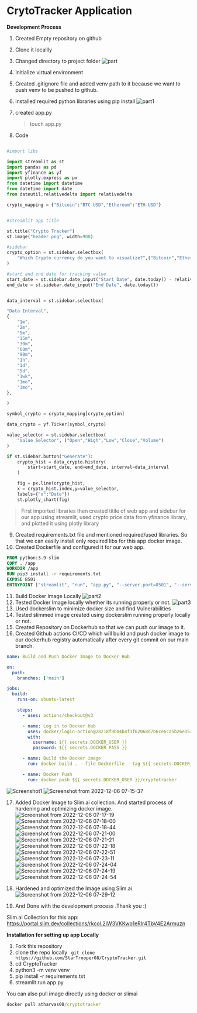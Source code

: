 # CrytoTracker Application


**Development Process**
1. Created Empty repository on github
2. Clone it locallly
3. Changed directory to project folder
![part](https://user-images.githubusercontent.com/72031540/205778486-542bde49-8139-444d-94cb-c626e9002ea7.png)

4. Initialize virtual environment
5. Created .gitignore file and added venv path to it because we want to push venv to be pushed to github.
6. installed required python libraries using pip install
![part1](https://user-images.githubusercontent.com/72031540/205778686-f1aad03a-6e34-4df0-a0fd-f390c6e0fb00.png)
7. created app.py
   > touch app.py
8. Code 
```python

#import libs

import streamlit as st
import pandas as pd
import yfinance as yf
import plotly.express as px
from datetime import datetime
from datetime import date
from dateutil.relativedelta import relativedelta

crypto_mapping = {"Bitcoin":"BTC-USD","Ethereum":"ETH-USD"}


#streamlit app title

st.title("Crypto Tracker")
st.image("header.png", width=900)

#sidebar
crypto_option = st.sidebar.selectbox(
    "Which Crypto currency do you want to visualize?",("Bitcoin","Ethereum")
)

#start and end date for tracking value
start_date = st.sidebar.date_input("Start Date", date.today() - relativedelta(month=1))
end_date = st.sidebar.date_input("End Date", date.today())


data_interval = st.sidebar.selectbox(

"Data Interval",
{
    "1m",
    "2m",
    "5m",
    "15m",
    "30m",
    "60m",
    "90m",
    "1h",
    "1d",
    "5d",
    "1wk",
    "1mo",
    "3mo",
},

)

symbol_crypto = crypto_mapping[crypto_option]

data_crypto = yf.Ticker(symbol_crypto)

value_selector = st.sidebar.selectbox(
    "Value Selector", ("Open","High","Low","Close","Volume")
)

if st.sidebar.button("Generate"):
    crypto_hist = data_crypto.history(
        start=start_date, end=end_date, interval=data_interval
    )

    fig = px.line(crypto_hist,
    x = crypto_hist.index,y=value_selector,
    labels={"x":"Date"})
    st.plotly_chart(fig)
```
> First imported libraries then created titile of web app and sidebar for our app using streamlit, used crypto price data from yfinance library, and plotted it using plotly library 
9. Created requirements.txt file and mentioned required/used libraries. So that we can easily install only required libs for this app docker image.
10. Created Dockerfile and configured it for our web app.
```Dockerfile
FROM python:3.9-slim
COPY . /app
WORKDIR /app
RUN pip3 install -r requirements.txt
EXPOSE 8501
ENTRYPOINT ["streamlit", "run", "app.py", "--server.port=8501", "--server.address=0.0.0.0"]
```
11. Build Docker Image Locally
![part2](https://user-images.githubusercontent.com/72031540/205784546-28305784-5ce0-4b30-8258-4077b7b84b6a.png)
12. Tested Docker Image locally whether its running properly or not.
![part3](https://user-images.githubusercontent.com/72031540/205784715-26062af4-c8b5-4661-8bb7-ff9a76f0a1de.png)
13. Used dockerslim to minimize docker size and find Vulnerabilities
14. Tested slimmed image created using dockerslim running properly locally or not.
15. Created Repository on Dockerhub so that we can push our image to it.
16. Created Github actions CI/CD which will build and push docker image to our dockerhub registry automatically after every git commit on our main branch.
```yaml
name: Build and Push Docker Image to Docker Hub

on:
  push:
    branches: ['main']

jobs:
  build:
    runs-on: ubuntu-latest

    steps:
      - uses: actions/checkout@v3

      - name: Log in to Docker Hub
        uses: docker/login-action@28218f9b04b4f3f62068d7b6ce6ca5b26e35336c
        with:
          username: ${{ secrets.DOCKER_USER }}
          password: ${{ secrets.DOCKER_PASS }}

      - name: Build the Docker image
        run: docker build . --file Dockerfile --tag ${{ secrets.DOCKER_USER }}/cryptotracker

      - name: Docker Push
        run: docker push ${{ secrets.DOCKER_USER }}/cryptotracker
```
![Screenshot1](https://user-images.githubusercontent.com/72031540/205791194-19073214-5a63-46df-9b3c-0a448ebc4219.png)
![Screenshot from 2022-12-06 07-15-37](https://user-images.githubusercontent.com/72031540/205791291-eb8db791-5e1a-48af-9370-2be70bc04bf4.png)

17. Added Docker Image to Slim.ai collection. And started process of hardening and optimizing docker image.
![Screenshot from 2022-12-06 07-17-19](https://user-images.githubusercontent.com/72031540/205791476-890d0436-1422-4513-a31b-a57fc48b205b.png)
![Screenshot from 2022-12-06 07-18-00](https://user-images.githubusercontent.com/72031540/205791561-d368ec16-6782-44bf-b7e7-0596a95dc666.png)
![Screenshot from 2022-12-06 07-18-44](https://user-images.githubusercontent.com/72031540/205791583-0bdf985b-ba9a-4aac-8d49-9e67409b28b3.png)
![Screenshot from 2022-12-06 07-21-00](https://user-images.githubusercontent.com/72031540/205791614-9e4d9a8e-0352-40b3-9a2b-189ebee2d722.png)
![Screenshot from 2022-12-06 07-21-21](https://user-images.githubusercontent.com/72031540/205791638-981ad379-d0ca-4e6c-aea7-de8641c14430.png)
![Screenshot from 2022-12-06 07-22-18](https://user-images.githubusercontent.com/72031540/205791743-2e647b61-9b07-467f-9884-57747be69f2c.png)
![Screenshot from 2022-12-06 07-22-51](https://user-images.githubusercontent.com/72031540/205791783-61379f28-1284-4f4f-a842-46896381c38f.png)
![Screenshot from 2022-12-06 07-23-11](https://user-images.githubusercontent.com/72031540/205791827-7f4d66f4-ce9e-4844-9a92-6f141553e4c6.png)
![Screenshot from 2022-12-06 07-24-04](https://user-images.githubusercontent.com/72031540/205791854-2e54e90c-118a-4633-89f1-2c1659106aac.png)
![Screenshot from 2022-12-06 07-24-19](https://user-images.githubusercontent.com/72031540/205791871-41a7d7bb-3107-4e02-a371-36b17b64cf2c.png)
![Screenshot from 2022-12-06 07-24-54](https://user-images.githubusercontent.com/72031540/205791888-31a30a16-7c6f-4ebd-83e7-e1e408a42ae9.png)


18. Hardened and optimized the Image using Slim.ai
![Screenshot from 2022-12-06 07-29-12](https://user-images.githubusercontent.com/72031540/205791920-11077be4-782f-4cb5-8fb2-48aabb6923ac.png)
19. And Done with the development process .Thank you :)


Slim.ai Collection for this app:
https://portal.slim.dev/collections/rkcol.2IW3VKKwp1eRIr4TbV4E2Armuzn

**Installation for setting up app Locally**
1. Fork this repository
2. clone the repo locally
  ``` git clone https://github.com/StarTrooper08/CryptoTracker.git```
3. cd CryptoTracker
4. python3 -m venv venv
5. pip install -r requirements.txt
6. streamlit run app.py


You can also pull image directly using docker or slimai
```cmd
docker pull atharvas08/cryptotracker
```
